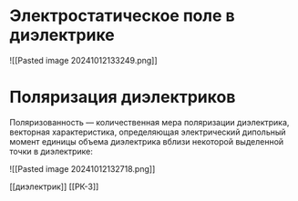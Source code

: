 # Электростатическое поле в диэлектрике
![[Pasted image 20241012133249.png]]




# Поляризация диэлектриков
Поляризованность — количественная мера поляризации диэлектрика, векторная характеристика, определяющая электрический дипольный момент единицы объема диэлектрика вблизи некоторой выделенной точки в диэлектрике:

![[Pasted image 20241012132718.png]]


[[диэлектрик]]
[[РК-3]]
